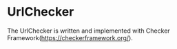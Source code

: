 # UrlChecker

The UrlChecker is written and implemented with Checker Framework(https://checkerframework.org/).
